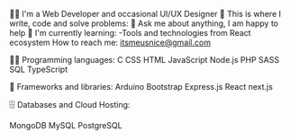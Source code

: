  
👨‍🎓 I'm a Web Developer and occasional UI/UX Designer
💪 This is where I write, code and solve problems:
💬 Ask me about anything, I am happy to help
🌱 I'm currently learning:
-Tools and technologies from React ecosystem
How to reach me: itsmeusnice@gmail.com


👨‍💻 Programming languages:
 C
 CSS
 HTML 
 JavaScript
 Node.js 
 PHP 
 SASS 
 SQL
 TypeScript

 🧰 Frameworks and libraries:
 Arduino 
 Bootstrap
 Express.js 
 React
 next.js
 

🗄️ Databases and Cloud Hosting:

 MongoDB
 MySQL 
 PostgreSQL 

